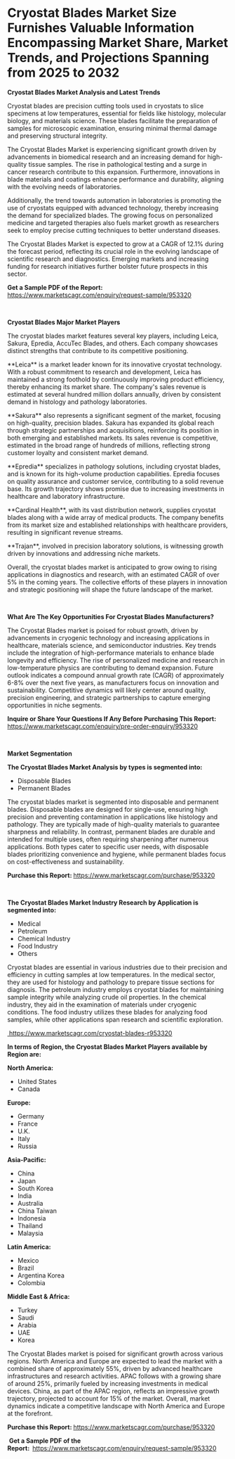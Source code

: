 <p><h1>Cryostat Blades Market Size Furnishes Valuable Information Encompassing Market Share, Market Trends, and Projections Spanning from 2025 to 2032</h1></p><p><strong>Cryostat Blades Market Analysis and Latest Trends</strong></p>
<p><p>Cryostat blades are precision cutting tools used in cryostats to slice specimens at low temperatures, essential for fields like histology, molecular biology, and materials science. These blades facilitate the preparation of samples for microscopic examination, ensuring minimal thermal damage and preserving structural integrity.</p><p>The Cryostat Blades Market is experiencing significant growth driven by advancements in biomedical research and an increasing demand for high-quality tissue samples. The rise in pathological testing and a surge in cancer research contribute to this expansion. Furthermore, innovations in blade materials and coatings enhance performance and durability, aligning with the evolving needs of laboratories.</p><p>Additionally, the trend towards automation in laboratories is promoting the use of cryostats equipped with advanced technology, thereby increasing the demand for specialized blades. The growing focus on personalized medicine and targeted therapies also fuels market growth as researchers seek to employ precise cutting techniques to better understand diseases.</p><p>The Cryostat Blades Market is expected to grow at a CAGR of 12.1% during the forecast period, reflecting its crucial role in the evolving landscape of scientific research and diagnostics. Emerging markets and increasing funding for research initiatives further bolster future prospects in this sector.</p></p>
<p><strong>Get a Sample PDF of the Report:&nbsp;</strong> <a href="https://www.marketscagr.com/enquiry/request-sample/953320?utm_campaign=3580&utm_medium=2&utm_source=Github&utm_content=ia&utm_term=13042025&utm_id=cryostat-blades">https://www.marketscagr.com/enquiry/request-sample/953320</a></p>
<p>&nbsp;</p>
<p><strong>Cryostat Blades Major Market Players</strong></p>
<p><p>The cryostat blades market features several key players, including Leica, Sakura, Epredia, AccuTec Blades, and others. Each company showcases distinct strengths that contribute to its competitive positioning.</p><p>**Leica** is a market leader known for its innovative cryostat technology. With a robust commitment to research and development, Leica has maintained a strong foothold by continuously improving product efficiency, thereby enhancing its market share. The company's sales revenue is estimated at several hundred million dollars annually, driven by consistent demand in histology and pathology laboratories.</p><p>**Sakura** also represents a significant segment of the market, focusing on high-quality, precision blades. Sakura has expanded its global reach through strategic partnerships and acquisitions, reinforcing its position in both emerging and established markets. Its sales revenue is competitive, estimated in the broad range of hundreds of millions, reflecting strong customer loyalty and consistent market demand.</p><p>**Epredia** specializes in pathology solutions, including cryostat blades, and is known for its high-volume production capabilities. Epredia focuses on quality assurance and customer service, contributing to a solid revenue base. Its growth trajectory shows promise due to increasing investments in healthcare and laboratory infrastructure.</p><p>**Cardinal Health**, with its vast distribution network, supplies cryostat blades along with a wide array of medical products. The company benefits from its market size and established relationships with healthcare providers, resulting in significant revenue streams.</p><p>**Trajan**, involved in precision laboratory solutions, is witnessing growth driven by innovations and addressing niche markets. </p><p>Overall, the cryostat blades market is anticipated to grow owing to rising applications in diagnostics and research, with an estimated CAGR of over 5% in the coming years. The collective efforts of these players in innovation and strategic positioning will shape the future landscape of the market.</p></p>
<p>&nbsp;</p>
<p><strong>What Are The Key Opportunities For Cryostat Blades Manufacturers?</strong></p>
<p><p>The Cryostat Blades market is poised for robust growth, driven by advancements in cryogenic technology and increasing applications in healthcare, materials science, and semiconductor industries. Key trends include the integration of high-performance materials to enhance blade longevity and efficiency. The rise of personalized medicine and research in low-temperature physics are contributing to demand expansion. Future outlook indicates a compound annual growth rate (CAGR) of approximately 6-8% over the next five years, as manufacturers focus on innovation and sustainability. Competitive dynamics will likely center around quality, precision engineering, and strategic partnerships to capture emerging opportunities in niche segments.</p></p>
<p><strong>Inquire or Share Your Questions If Any Before Purchasing This Report:</strong> <a href="https://www.marketscagr.com/enquiry/pre-order-enquiry/953320?utm_campaign=3580&utm_medium=2&utm_source=Github&utm_content=ia&utm_term=13042025&utm_id=cryostat-blades">https://www.marketscagr.com/enquiry/pre-order-enquiry/953320</a></p>
<p>&nbsp;</p>
<p><strong>Market Segmentation</strong></p>
<p><strong>The Cryostat Blades Market Analysis by types is segmented into:</strong></p>
<p><ul><li>Disposable Blades</li><li>Permanent Blades</li></ul></p>
<p><p>The cryostat blades market is segmented into disposable and permanent blades. Disposable blades are designed for single-use, ensuring high precision and preventing contamination in applications like histology and pathology. They are typically made of high-quality materials to guarantee sharpness and reliability. In contrast, permanent blades are durable and intended for multiple uses, often requiring sharpening after numerous applications. Both types cater to specific user needs, with disposable blades prioritizing convenience and hygiene, while permanent blades focus on cost-effectiveness and sustainability.</p></p>
<p><strong>Purchase this Report:&nbsp;</strong><a href="https://www.marketscagr.com/purchase/953320?utm_campaign=3580&utm_medium=2&utm_source=Github&utm_content=ia&utm_term=13042025&utm_id=cryostat-blades">https://www.marketscagr.com/purchase/953320</a></p>
<p>&nbsp;</p>
<p><strong>The Cryostat Blades Market Industry Research by Application is segmented into:</strong></p>
<p><ul><li>Medical</li><li>Petroleum</li><li>Chemical Industry</li><li>Food Industry</li><li>Others</li></ul></p>
<p><p>Cryostat blades are essential in various industries due to their precision and efficiency in cutting samples at low temperatures. In the medical sector, they are used for histology and pathology to prepare tissue sections for diagnosis. The petroleum industry employs cryostat blades for maintaining sample integrity while analyzing crude oil properties. In the chemical industry, they aid in the examination of materials under cryogenic conditions. The food industry utilizes these blades for analyzing food samples, while other applications span research and scientific exploration.</p></p>
<p><a href="https://www.marketscagr.com/cryostat-blades-r953320?utm_campaign=3580&utm_medium=2&utm_source=Github&utm_content=ia&utm_term=13042025&utm_id=cryostat-blades">&nbsp;https://www.marketscagr.com/cryostat-blades-r953320</a></p>
<p><strong>In terms of Region, the Cryostat Blades Market Players available by Region are:</strong></p>
<p>
    <p> <strong> North America: </strong>
        <ul>
            <li>United States</li>
            <li>Canada</li>
        </ul>
        </p> 
    <p> <strong> Europe: </strong>
        <ul>
            <li>Germany</li>
            <li>France</li>
            <li>U.K.</li>
            <li>Italy</li>
            <li>Russia</li>
        </ul>
        </p> 
    <p> <strong> Asia-Pacific: </strong>
        <ul>
            <li>China</li>
            <li>Japan</li>
            <li>South Korea</li>
            <li>India</li>
            <li>Australia</li>
            <li>China Taiwan</li>
            <li>Indonesia</li>
            <li>Thailand</li>
            <li>Malaysia</li>
        </ul>
        </p> 
    <p> <strong> Latin America: </strong>
        <ul>
            <li>Mexico</li>
            <li>Brazil</li>
            <li>Argentina Korea</li>
            <li>Colombia</li>
        </ul>
        </p> 
    <p> <strong> Middle East & Africa: </strong>
        <ul>
            <li>Turkey</li>
            <li>Saudi</li>
            <li>Arabia</li>
            <li>UAE</li>
            <li>Korea</li>
        </ul>
    </p>
    </p>
<p><p>The Cryostat Blades market is poised for significant growth across various regions. North America and Europe are expected to lead the market with a combined share of approximately 55%, driven by advanced healthcare infrastructures and research activities. APAC follows with a growing share of around 25%, primarily fueled by increasing investments in medical devices. China, as part of the APAC region, reflects an impressive growth trajectory, projected to account for 15% of the market. Overall, market dynamics indicate a competitive landscape with North America and Europe at the forefront.</p></p>
<p><strong>Purchase this Report: </strong><a href="https://www.marketscagr.com/purchase/953320?utm_campaign=3580&utm_medium=2&utm_source=Github&utm_content=ia&utm_term=13042025&utm_id=cryostat-blades">https://www.marketscagr.com/purchase/953320</a></p>
<p>&nbsp;<strong>Get a Sample PDF of the Report:&nbsp;&nbsp;</strong><a href="https://www.marketscagr.com/enquiry/request-sample/953320?utm_campaign=3580&utm_medium=2&utm_source=Github&utm_content=ia&utm_term=13042025&utm_id=cryostat-blades">https://www.marketscagr.com/enquiry/request-sample/953320</a></p>
<p><strong></strong></p>
<p><p></p><p></p><p></p></p>